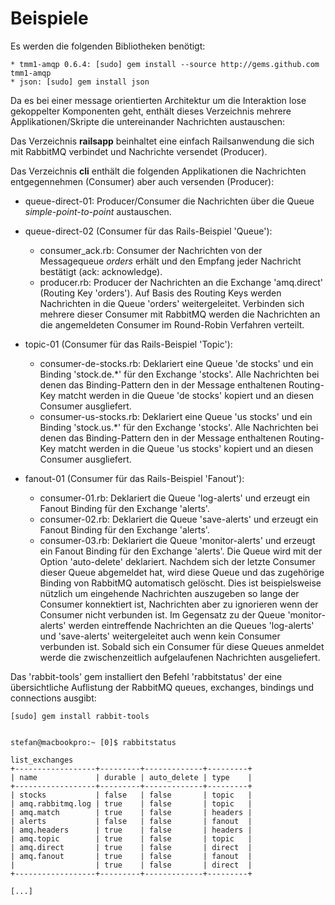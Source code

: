 Beispiele
=========

Es werden die folgenden Bibliotheken benötigt:

	* tmm1-amqp 0.6.4: [sudo] gem install --source http://gems.github.com tmm1-amqp
	* json: [sudo] gem install json

Da es bei einer message orientierten Architektur um die Interaktion lose gekoppelter Komponenten geht,
enthält dieses Verzeichnis mehrere Applikationen/Skripte die untereinander Nachrichten austauschen:

Das Verzeichnis **railsapp** beinhaltet eine einfach Railsanwendung die sich mit RabbitMQ verbindet und
Nachrichte versendet (Producer).

Das Verzeichnis **cli** enthält die folgenden Applikationen die Nachrichten entgegennehmen (Consumer) aber auch
versenden (Producer):


* queue-direct-01: Producer/Consumer die Nachrichten über die Queue _simple-point-to-point_ austauschen.


* queue-direct-02 (Consumer für das Rails-Beispiel 'Queue'):
	* consumer\_ack.rb: Consumer der Nachrichten von der Messagequeue _orders_ erhält 
	und den Empfang jeder Nachricht bestätigt (ack: acknowledge).
	* producer.rb: Producer der Nachrichten an die Exchange 'amq.direct' (Routing Key 'orders').
	Auf Basis des Routing Keys werden Nachrichten in die Queue 'orders' weitergeleitet.
  Verbinden sich mehrere dieser Consumer mit RabbitMQ werden die Nachrichten an die angemeldeten Consumer
  im Round-Robin Verfahren verteilt.

* topic-01 (Consumer für das Rails-Beispiel 'Topic'):
	* consumer-de-stocks.rb: Deklariert eine Queue 'de stocks' und ein Binding 'stock.de.*' für den Exchange
	  'stocks'. Alle Nachrichten bei denen das Binding-Pattern den in der Message enthaltenen Routing-Key
	  matcht werden in die Queue 'de stocks' kopiert und an diesen Consumer ausgliefert.
	* consumer-us-stocks.rb: Deklariert eine Queue 'us stocks' und ein Binding 'stock.us.*' für den Exchange
	  'stocks'. Alle Nachrichten bei denen das Binding-Pattern den in der Message enthaltenen Routing-Key
	  matcht werden in die Queue 'us stocks' kopiert und an diesen Consumer ausgliefert.
	
* fanout-01 (Consumer für das Rails-Beispiel 'Fanout'):
	* consumer-01.rb: Deklariert die Queue 'log-alerts' und erzeugt ein Fanout Binding für den Exchange 'alerts'.
	* consumer-02.rb: Deklariert die Queue 'save-alerts' und erzeugt ein Fanout Binding für den Exchange 'alerts'.
    * consumer-03.rb: Deklariert die Queue 'monitor-alerts' und erzeugt ein Fanout Binding für den Exchange 'alerts'.
      Die Queue wird mit der Option 'auto-delete' deklariert. Nachdem sich der letzte Consumer dieser Queue
      abgemeldet hat, wird diese Queue und das zugehörige Binding von RabbitMQ automatisch gelöscht.
 	  Dies ist beispielsweise nützlich um eingehende Nachrichten auszugeben so lange der Consumer
	  konnektiert ist, Nachrichten aber zu ignorieren wenn der Consumer nicht verbunden ist.
	  Im Gegensatz zu der Queue 'monitor-alerts' werden eintreffende Nachrichten an die Queues 'log-alerts' und
	  'save-alerts' weitergeleitet auch wenn kein Consumer verbunden ist. Sobald sich ein Consumer für diese
	  Queues anmeldet werde die zwischenzeitlich aufgelaufenen Nachrichten ausgeliefert.

Das 'rabbit-tools' gem installiert den Befehl 'rabbitstatus' der eine übersichtliche Auflistung der RabbitMQ 
queues, exchanges, bindings und connections ausgibt:

	[sudo] gem install rabbit-tools


	stefan@macbookpro:~ [0]$ rabbitstatus 

	list_exchanges
	+------------------+---------+-------------+---------+
	| name             | durable | auto_delete | type    |
	+------------------+---------+-------------+---------+
	| stocks           | false   | false       | topic   |
	| amq.rabbitmq.log | true    | false       | topic   |
	| amq.match        | true    | false       | headers |
	| alerts           | false   | false       | fanout  |
	| amq.headers      | true    | false       | headers |
	| amq.topic        | true    | false       | topic   |
	| amq.direct       | true    | false       | direct  |
	| amq.fanout       | true    | false       | fanout  |
	|                  | true    | false       | direct  |
	+------------------+---------+-------------+---------+
	
	[...]
